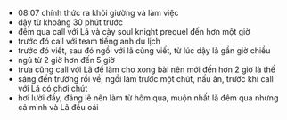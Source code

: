 - 08:07 chính thức ra khỏi giường và làm việc
- dậy từ khoảng 30 phút trước
- đêm qua call với Lã và cày soul knight prequel đến hơn một giờ
- trước đó call với team tiếng anh du lịch
- trước đó viết, sau đó ngồi với lã cũng viết, từ lúc dậy là gần giờ chiều
- ngủ từ 2 giờ hơn đến 5 giờ
- trưa cũng call với Lã để làm cho xong bài nên mới đến hơn 2 giờ là thế
- sáng đến trường rồi về, ngồi làm trước một chút, nấu ăn, trước khi call với Lã có chơi chút
- hơi lười đấy, đáng lẽ nên làm từ hôm qua, muộn nhất là đêm qua nhưng cả mình và Lã đều oải